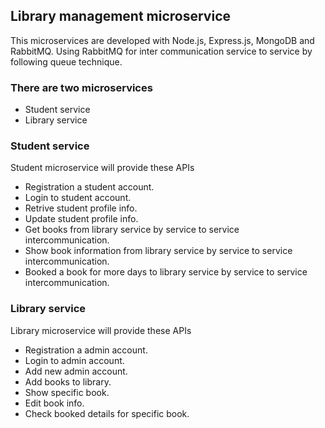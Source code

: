 
## Library management microservice

This microservices are developed with Node.js, Express.js, MongoDB and RabbitMQ.
Using RabbitMQ for inter communication service to service by following queue technique.

### There are two microservices

- Student service
- Library service

### Student service

Student microservice will provide these APIs

- Registration a student account.
- Login to student account.
- Retrive student profile info.
- Update student profile info.
- Get books from library service by service to service intercommunication.
- Show book information from library service by service to service intercommunication.
- Booked a book for more days to library service by service to service intercommunication.

### Library service

Library microservice will provide these APIs

- Registration a admin account.
- Login to admin account.
- Add new admin account.
- Add books to library.
- Show specific book.
- Edit book info.
- Check booked details for specific book.